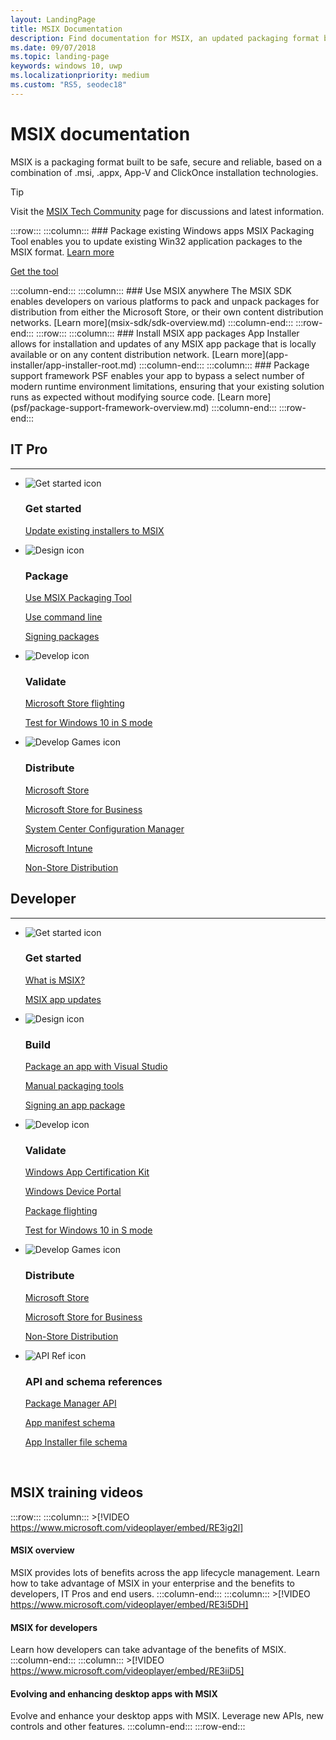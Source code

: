 ```yaml
---
layout: LandingPage
title: MSIX Documentation
description: Find documentation for MSIX, an updated packaging format built to be safe, secure and reliable that is a combination of .msi, .appx, App-V and ClickOnce installation technologies. 
ms.date: 09/07/2018
ms.topic: landing-page
keywords: windows 10, uwp
ms.localizationpriority: medium
ms.custom: "RS5, seodec18"
---
```

# MSIX documentation
MSIX is a packaging format built to be safe, secure and reliable, based on a combination of .msi, .appx, App-V and ClickOnce installation technologies. 

 > [!TIP]
 > Visit the [MSIX Tech Community](https://aka.ms/msixcommunity) page for discussions and latest information.
 
:::row:::
    :::column:::
        ### Package existing Windows apps
MSIX Packaging Tool enables you to update existing Win32 application packages to the MSIX format. [Learn more](mpt-overview.md)
<div class="nextstepaction"><p><a class="x-hidden-focus" href="https://www.microsoft.com/en-us/p/msix-packaging-tool/9n5lw3jbcxkf" data-linktype="external">Get the tool</a></p></div>
    :::column-end:::
    :::column:::
        ### Use MSIX anywhere
The MSIX SDK enables developers on various platforms to pack and unpack packages for distribution from either the Microsoft Store, or their own content distribution networks. [Learn more](msix-sdk/sdk-overview.md)
    :::column-end:::
:::row-end:::
:::row:::
        :::column:::
        ### Install MSIX app packages
App Installer allows for installation and updates of any MSIX app package that is locally available or on any content distribution network. [Learn more](app-installer/app-installer-root.md)
    :::column-end:::
    :::column:::
	### Package support framework
	PSF enables your app to bypass a select number of modern runtime environment limitations, ensuring that your existing solution runs as expected without modifying source code. [Learn more](psf/package-support-framework-overview.md)
    :::column-end:::
:::row-end:::

<br>

<a name="get-started"></a>
<h2>IT Pro</h2>
<hr />
<ul class="panelContent cardsF">
<li>
                <div class="cardSize">
                    <div class="cardPadding">
                        <div class="card">
                            <div class="cardImageOuter">
                                <div class="cardImage">
                                    <img alt="Get started icon" src="/media/common/i_get-started.svg?branch=master" data-linktype="absolute-path">
                                </div>
                            </div>
                            <div class="cardText">
                                <h3>Get started</h3>                                
				<p>
                                    <a href="/en-us/windows/msix/packaging-tool/create-app-package-msi-vm" data-linktype="absolute-path">Update existing installers to MSIX</a>
                                </p>
                            </div>
                        </div>
                    </div>
                </div>
            </li>
            <li class="x-hidden-focus">
                <div class="cardSize">
                    <div class="cardPadding">
                        <div class="card">
                            <div class="cardImageOuter">
                                <div class="cardImage">
                                    <img alt="Design icon" src="/media/common/i_management.svg?branch=master" data-linktype="absolute-path">
                                </div>
                            </div>
                            <div class="cardText">
                                <h3>Package</h3>
                                <p>
                                    <a href="/en-us/windows/msix/mpt-overview" data-linktype="absolute-path">Use MSIX Packaging Tool</a>
                                </p>
                                <p>
                                    <a href="/en-us/windows/msix/packaging-tool/package-conversion-cli" data-linktype="absolute-path">Use command line</a>
                                </p>
                                <p>
                                    <a href="/en-us/windows/uwp/packaging/sign-app-package-using-signtool?context=/windows/msix/render" data-linktype="absolute-path">Signing packages</a>
                                </p>
                            </div>
                        </div>
                    </div>
                </div>
            </li>
            <li>
                <div class="cardSize">
                    <div class="cardPadding">
                        <div class="card">
                            <div class="cardImageOuter">
                                <div class="cardImage">
                                    <img alt="Develop icon" src="/media/common/i_code-edit.svg?branch=master" data-linktype="absolute-path">
                                </div>
                            </div>
                            <div class="cardText">
                                <h3>Validate</h3>
                                <p>
                                    <a href="/en-us/windows/uwp/publish/package-flights?context=/windows/msix/render" data-linktype="absolute-path">Microsoft Store flighting</a>
                                </p>
                                <p>
                                    <a href="/en-us/windows/uwp/porting/desktop-to-uwp-test-windows-s?context=/windows/msix/render#first-download-the-policies-and-then-choose-one" data-linktype="absolute-path">Test for Windows 10 in S mode</a>
                                </p>
                            </div>
                        </div>
                    </div>
                </div>
            </li>
            <li>
                <div class="cardSize">
                    <div class="cardPadding">
                        <div class="card">
                            <div class="cardImageOuter">
                                <div class="cardImage">
                                    <img alt="Develop Games icon" src="/media/common/i_build.svg?branch=master" data-linktype="absolute-path">
                                </div>
                            </div>
                            <div class="cardText">
                                <h3>Distribute</h3>
                                <p>
                                    <a href="/en-us/windows/uwp/publish/app-submissions?context=/windows/msix/render" data-linktype="absolute-path">Microsoft Store</a>
                                </p>
                                <p>
                                    <a href="/en-us/windows/uwp/publish/distribute-lob-apps-to-enterprises?context=/windows/msix/render" data-linktype="absolute-path">Microsoft Store for Business</a>
                                </p>
                                <p>
                                    <a href="/en-us/sccm/apps/understand/introduction-to-application-management?context=/windows/msix/render" data-linktype="absolute-path">System Center Configuration Manager</a>
                                </p>
                                <p>
                                    <a href="/en-us/intune/introduction-intune?context=/windows/msix/render" data-linktype="absolute-path">Microsoft Intune</a>
                                </p>
                                <p>
                                    <a href="/en-us/windows/msix/app-installer/app-installer-file-overview" data-linktype="absolute-path">Non-Store Distribution</a>
                                </p>
                            </div>
                        </div>
                    </div>
                </div>
            </li>
</ul>

<h2>Developer</h2>
<hr />

<ul class="panelContent cardsF">
<li>
                <div class="cardSize">
                    <div class="cardPadding">
                        <div class="card">
                            <div class="cardImageOuter">
                                <div class="cardImage">
                                    <img alt="Get started icon" src="/media/common/i_get-started.svg?branch=master" data-linktype="absolute-path">
                                </div>
                            </div>
                            <div class="cardText">
                                <h3>Get started</h3>
                                <p>
                                    <a href="/en-us/windows/msix/overview">What is MSIX?</a>
                                </p>
                                <p>
                                    <a href="/en-us/windows/msix/app-package-updates?context=/windows/msix/render">MSIX app updates</a>
                                </p>
                            </div>
                        </div>
                    </div>
                </div>
            </li>
	<li>
                <div class="cardSize">
                    <div class="cardPadding">
                        <div class="card">
                            <div class="cardImageOuter">
                                <div class="cardImage">
                                    <img alt="Design icon" src="/media/common/i_management.svg?branch=master" data-linktype="absolute-path">
                                </div>
                            </div>
                            <div class="cardText">
                                <h3>Build</h3>
                                <p>
                                    <a href="/en-us/windows/uwp/packaging/packaging-uwp-apps?context=/windows/msix/render" data-linktype="absolute-path">Package an app with Visual Studio</a>
                                </p>
                                <p>
                                    <a href="/en-us/windows/uwp/packaging/manual-packaging-root?context=/windows/msix/render" data-linktype="absolute-path">Manual packaging tools</a>
                                </p>
                                <p>
                                    <a href="/en-us/windows/uwp/packaging/sign-app-package-using-signtool?context=/windows/msix/render" data-linktype="absolute-path">Signing an app package</a>
                                </p>
                            </div>
                        </div>
                    </div>
                </div>
            </li>
	<li>
                <div class="cardSize">
                    <div class="cardPadding">
                        <div class="card">
                            <div class="cardImageOuter">
                                <div class="cardImage">
                                    <img alt="Develop icon" src="/media/common/i_code-edit.svg?branch=master" data-linktype="absolute-path">
                                </div>
                            </div>
                            <div class="cardText">
                                <h3>Validate</h3>
                                <p>
                                    <a href="/en-us/windows/uwp/debug-test-perf/windows-app-certification-kit?context=/windows/msix/render" data-linktype="absolute-path">Windows App Certification Kit</a>
                                </p>
                                <p>
                                    <a href="/en-us/windows/uwp/debug-test-perf/device-portal?context=/windows/msix/render" data-linktype="absolute-path">Windows Device Portal</a>
                                </p>
                                <p>
                                    <a href="/en-us/windows/uwp/publish/package-flights?context=/windows/msix/render" data-linktype="absolute-path">Package flighting</a>
                                </p>
                                <p>
                                    <a href="/en-us/windows/uwp/porting/desktop-to-uwp-test-windows-s?context=/windows/msix/render" data-linktype="absolute-path">Test for Windows 10 in S mode</a>
                                </p>
                            </div>
                        </div>
                    </div>
                </div>
            </li>
	<li>
                <div class="cardSize">
                    <div class="cardPadding">
                        <div class="card">
                            <div class="cardImageOuter">
                                <div class="cardImage">
                                    <img alt="Develop Games icon" src="/media/common/i_build.svg?branch=master" data-linktype="absolute-path">
                                </div>
                            </div>
                            <div class="cardText">
                                <h3>Distribute</h3>
                                <p>
                                    <a href="/en-us/windows/uwp/publish/?context=/windows/msix/render" data-linktype="absolute-path">Microsoft Store</a>
                                </p>
                                <p>
                                    <a href="/en-us/windows/uwp/publish/distribute-lob-apps-to-enterprises?context=/windows/msix/render" data-linktype="absolute-path">Microsoft Store for Business</a>
                                </p>
                                <p>
                                    <a href="/en-us/windows/uwp/packaging/create-appinstallerfile-vs?context=/windows/msix/render" data-linktype="absolute-path">Non-Store Distribution</a>
                                </p>
                            </div>
                        </div>
                    </div>
                </div>
            </li>
	<li>
                <div class="cardSize">
                    <div class="cardPadding">
                        <div class="card">
                            <div class="cardImageOuter">
                                <div class="cardImage">
                                    <img alt="API Ref icon" src="/media/common/i_api-reference.svg?branch=master" data-linktype="absolute-path">
                                </div>
                            </div>
                            <div class="cardText">
                                <h3>API and schema references</h3>
                                <p>
                                    <a href="/uwp/api/windows.management.deployment?context=/windows/msix/render" data-linktype="absolute-path">Package Manager API</a>
                                </p>
                                <p>
                                    <a href="/uwp/schemas/appxpackage/appx-package-manifest?context=/windows/msix/render" data-linktype="absolute-path">App manifest schema</a>
                                </p>
                                <p>
                                    <a href="/uwp/schemas/appinstallerschema/schema-root?context=/windows/msix/render" data-linktype="absolute-path">App Installer file schema</a>
                                </p>
                            </div>
                        </div>
                    </div>
                </div>
            </li>
</ul>

<br>

## MSIX training videos
:::row:::
    :::column:::
	>[!VIDEO https://www.microsoft.com/videoplayer/embed/RE3ig2l]
#### MSIX overview
MSIX provides lots of benefits across the app lifecycle management. Learn how to take advantage of MSIX in your enterprise and the benefits to developers, IT Pros and end users.
    :::column-end:::
    :::column:::
    >[!VIDEO https://www.microsoft.com/videoplayer/embed/RE3i5DH]
#### MSIX for developers
Learn how developers can take advantage of the benefits of MSIX.
    :::column-end:::
    :::column:::
    >[!VIDEO https://www.microsoft.com/videoplayer/embed/RE3iiD5]
#### Evolving and enhancing desktop apps with MSIX
Evolve and enhance your desktop apps with MSIX. Leverage new APIs, new controls and other features. 
    :::column-end:::
:::row-end:::


